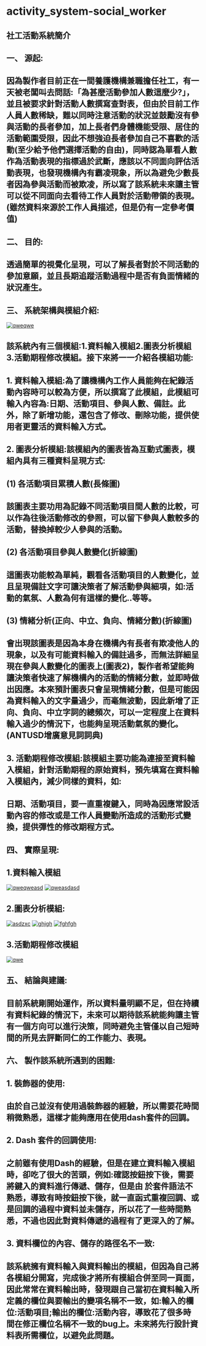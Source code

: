 # activity_system-social_worker

## 社工活動系統簡介
## 一、	源起:
## 因為製作者目前正在一間養護機構兼職擔任社工，有一天被老闆叫去問話:「為甚麼活動參加人數這麼少?」，並且被要求針對活動人數撰寫查對表，但由於目前工作人員人數稀缺，難以同時注意活動的狀況並鼓勵沒有參與活動的長者參加，加上長者們身體機能受限、居住的活動範圍受限，因此不想強迫長者參加自己不喜歡的活動(至少給予他們選擇活動的自由)，同時認為單看人數作為活動表現的指標過於武斷，應該以不同面向評估活動表現，也發現機構內有霸凌現象，所以為避免少數長者因為參與活動而被欺凌，所以寫了該系統未來讓主管可以從不同面向去看待工作人員對於活動帶領的表現。(雖然資料來源於工作人員描述，但是仍有一定參考價值)
## 二、	目的:
## 透過簡單的視覺化呈現，可以了解長者對於不同活動的參加意願，並且長期追蹤活動過程中是否有負面情緒的狀況產生。

## 三、	系統架構與模組介紹:
<a href="https://ibb.co/kGQZJPR"><img src="https://i.ibb.co/vcZ9hM7/qweqwe.png" alt="qweqwe" border="0"></a>


## 該系統內有三個模組:1.資料輸入模組2.圖表分析模組3.活動期程修改模組。接下來將一一介紹各模組功能:
## 1.	資料輸入模組:為了讓機構內工作人員能夠在紀錄活動內容時可以較為方便，所以撰寫了此模組，此模組可輸入內容為:日期、活動項目、參與人數、備註。此外，除了新增功能，還包含了修改、刪除功能，提供使用者更靈活的資料輸入方式。
## 2.	圖表分析模組:該模組內的圖表皆為互動式圖表，模組內具有三種資料呈現方式:
## (1)	各活動項目累積人數(長條圖)
## 該圖表主要功用為記錄不同活動項目間人數的比較，可以作為往後活動修改的參照，可以留下參與人數較多的活動，替換掉較少人參與的活動。
## (2)	各活動項目參與人數變化(折線圖)
## 這圖表功能較為單純，觀看各活動項目的人數變化，並且呈現備註文字可讓決策者了解活動參與細項，如:活動的氣氛、人數為何有這樣的變化..等等。
## (3)	情緒分析(正向、中立、負向、情緒分數)(折線圖)
## 會出現該圖表是因為本身在機構內有長者有欺凌他人的現象，以及有可能資料輸入的備註過多，而無法詳細呈現在參與人數變化的圖表上(圖表2)，製作者希望能夠讓決策者快速了解機構內的活動的情緒分數，並即時做出因應。本來預計圖表只會呈現情緒分數，但是可能因為資料輸入的文字量過少，而毫無波動，因此新增了正向、負向、中立字詞的總頻次，可以一定程度上在資料輸入過少的情況下，也能夠呈現活動氣氛的變化。(ANTUSD增廣意見詞詞典)
## 3.	活動期程修改模組:該模組主要功能為連接至資料輸入模組，針對活動期程的原始資料，預先填寫在資料輸入模組內，減少同樣的資料，如:
## 日期、活動項目，要一直重複鍵入，同時為因應常設活動內容的修改或是工作人員變動所造成的活動形式變換，提供彈性的修改期程方式。
## 四、	實際呈現:
## 1.資料輸入模組
<a href="https://ibb.co/Hg072Fb"><img src="https://i.ibb.co/GPX7Jx8/qweqweasd.png" alt="qweqweasd" border="0"></a>
<a href="https://ibb.co/VCvsWyN"><img src="https://i.ibb.co/dpQR09c/qweasdasd.png" alt="qweasdasd" border="0"></a>
## 2.圖表分析模組:
<a href="https://ibb.co/v1G9Bkd"><img src="https://i.ibb.co/Mn4dh71/asdzxc.png" alt="asdzxc" border="0"></a>
<a href="https://ibb.co/qnXGL15"><img src="https://i.ibb.co/0X8NpJt/ghjgh.png" alt="ghjgh" border="0"></a>
<a href="https://ibb.co/nfJ3BdD"><img src="https://i.ibb.co/zbv8F9S/fghfgh.png" alt="fghfgh" border="0"></a>
## 3.活動期程修改模組
<a href="https://ibb.co/njNwZ3f"><img src="https://i.ibb.co/YhFNYD8/qwe.png" alt="qwe" border="0"></a>


## 五、	結論與建議:
## 目前系統剛開始運作，所以資料量明顯不足，但在持續有資料紀錄的情況下，未來可以期待該系統能夠讓主管有一個方向可以進行決策，同時避免主管僅以自己短時間的所見去評斷同仁的工作能力、表現。
## 六、	製作該系統所遇到的困難:
## 1.	裝飾器的使用:
## 由於自己並沒有使用過裝飾器的經驗，所以需要花時間稍微熟悉，這樣才能夠應用在使用dash套件的回調。
## 2.	Dash 套件的回調使用:
## 之前雖有使用Dash的經驗，但是在建立資料輸入模組時，卻吃了很大的苦頭，例如:確認按鈕按下後，需要將鍵入的資料進行傳遞、儲存，但是由 於套件語法不熟悉，導致有時按鈕按下後，就一直函式重複回調、或是回調的過程中資料並未儲存，所以花了一些時間熟悉，不過也因此對資料傳遞的過程有了更深入的了解。
## 3.	資料欄位的內容、儲存的路徑名不一致:
## 該系統擁有資料輸入與資料輸出的模組，但因為自己將各模組分開寫，完成後才將所有模組合併至同一頁面，因此常常在資料輸出時，發現跟自己當初在資料輸入所定義的欄位與要輸出的變項名稱不一致，如:輸入的欄位:活動項目;輸出的欄位:活動內容，導致花了很多時間在修正欄位名稱不一致的bug上。未來將先行設計資料表所需欄位，以避免此問題。

